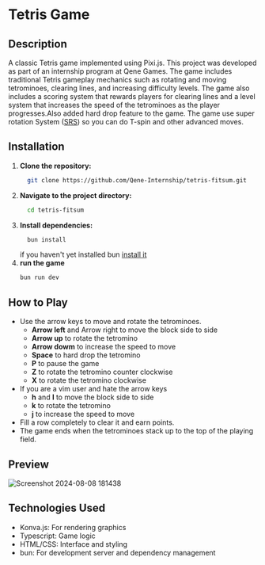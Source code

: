 # Tetris Game
## Description
A classic Tetris game implemented using Pixi.js. 
This project was developed as part of an internship program at Qene Games. 
The game includes traditional Tetris gameplay mechanics such as rotating and moving tetrominoes, clearing lines, and increasing difficulty levels.
The game also includes a scoring system that rewards players for clearing lines and a level system that increases the speed of the tetrominoes as the player progresses.Also added hard drop feature to the game. 
The game use super rotation System ([SRS](https://harddrop.com/wiki/SRS)) so you can do T-spin and other advanced moves.

## Installation
1. **Clone the repository:**
   ```bash
     git clone https://github.com/Qene-Internship/tetris-fitsum.git
   ```
2. **Navigate to the project directory:**
   ```bash
     cd tetris-fitsum
   ```
3. **Install dependencies:**
   ```bash
     bun install
   ```
   if you haven't yet installed bun [install it](https://bun.sh/docs/installation)
4. **run the game**
   ```bash
   bun run dev
   ```
## How to Play
-  Use the arrow keys to move and rotate the tetrominoes.
   - **Arrow left** and Arrow right  to move the block side to side
   - **Arrow up** to rotate the tetromino
   - **Arrow dowm** to increase the speed to move
   - **Space** to hard drop the tetromino
   - **P** to pause the game
   - **Z** to rotate the tetromino counter clockwise
   - **X** to rotate the tetromino clockwise
-  If you are a vim user and hate the arrow keys 
   - **h** and **l**  to move the block side to side
   - **k** to rotate the tetromino
   - **j** to increase the speed to move
-  Fill a row completely to clear it and earn points.
- The game ends when the tetrominoes stack up to the top of the playing field.
## Preview
![Screenshot 2024-08-08 181438](https://github.com/user-attachments/assets/06855c0f-d0d7-4ee0-82bb-e7b5dc840aeb)


## Technologies Used
- Konva.js: For rendering graphics
- Typescript: Game logic
- HTML/CSS: Interface and styling
- bun: For development server and dependency management
